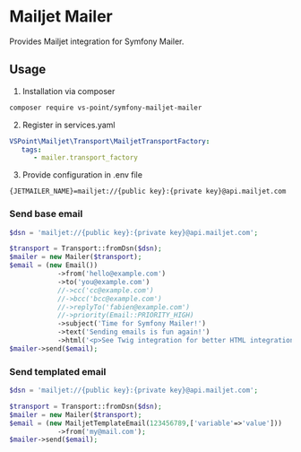 Mailjet Mailer
==============

Provides Mailjet integration for Symfony Mailer.

## Usage

1. Installation via composer
```bash
composer require vs-point/symfony-mailjet-mailer
```

2. Register in services.yaml

```yaml
VSPoint\Mailjet\Transport\MailjetTransportFactory:
   tags:
      - mailer.transport_factory
```

3.  Provide configuration in .env file
```
{JETMAILER_NAME}=mailjet://{public key}:{private key}@api.mailjet.com
```

### Send base email
```php
$dsn = 'mailjet://{public key}:{private key}@api.mailjet.com';

$transport = Transport::fromDsn($dsn);
$mailer = new Mailer($transport);
$email = (new Email())
            ->from('hello@example.com')
            ->to('you@example.com')
            //->cc('cc@example.com')
            //->bcc('bcc@example.com')
            //->replyTo('fabien@example.com')
            //->priority(Email::PRIORITY_HIGH)
            ->subject('Time for Symfony Mailer!')
            ->text('Sending emails is fun again!')
            ->html('<p>See Twig integration for better HTML integration!</p>');
$mailer->send($email);
```

### Send templated email
```php
$dsn = 'mailjet://{public key}:{private key}@api.mailjet.com';

$transport = Transport::fromDsn($dsn);
$mailer = new Mailer($transport);
$email = (new MailjetTemplateEmail(123456789,['variable'=>'value']))
            ->from('my@mail.com');
$mailer->send($email);
```
